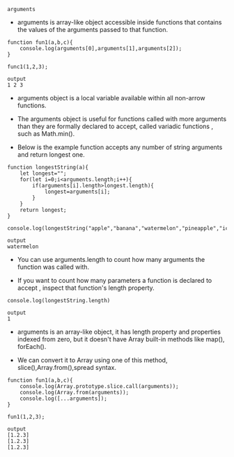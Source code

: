 `arguments`

- arguments is array-like object accessible inside functions that contains the values of the arguments passed to that function.

```
function fun1(a,b,c){
    console.log(arguments[0],arguments[1],arguments[2]);
}

func1(1,2,3);

output 
1 2 3

```

- arguments object is a local variable available within all non-arrow functions.

- The arguments object is useful for functions called with more arguments than they are formally declared to accept, called variadic functions , such as Math.min().

- Below is the example function accepts any number of string arguments and return longest one.

```
function longestString(a){
    let longest="";
    for(let i=0;i<arguments.length;i++){
        if(arguments[i].length>longest.length){
            longest=arguments[i];
        }
    }
    return longest;
}

console.log(longestString("apple","banana","watermelon","pineapple","icecream","strawberry"));

output
watermelon

```
- You can use arguments.length to count how many arguments the function was called with.

- If you want to count how many parameters a function is declared to accept , inspect that function's length property.

```
console.log(longestString.length)

output
1
```

- arguments is an array-like object, it has length property and properties indexed from zero, but it doesn't have Array built-in methods like map(), forEach().

- We can convert it to Array using one of this method, slice(),Array.from(),spread syntax.

```
function fun1(a,b,c){
    console.log(Array.prototype.slice.call(arguments));
    console.log(Array.from(arguments));
    console.log([...arguments]);
}

fun1(1,2,3);

output
[1.2.3]
[1.2.3]
[1.2.3]
```
